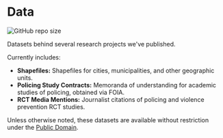 # Data

![GitHub repo size](https://img.shields.io/github/repo-size/uchicago-justice-project/data)

Datasets behind several research projects we've published.

Currently includes:

* **Shapefiles:**  Shapefiles for cities, municipalities, and other geographic units.
* **Policing Study Contracts:** Memoranda of understanding for academic studies of policing, obtained via FOIA.
* **RCT Media Mentions:** Journalist citations of policing and violence prevention RCT studies.

Unless otherwise noted, these datasets are available without restriction under the [Public Domain](https://creativecommons.org/publicdomain/mark/1.0/).
